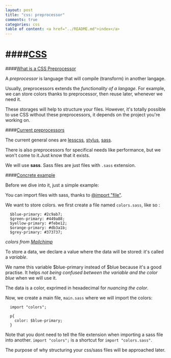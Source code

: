 ```yaml
---
layout: post
title: "css: preprocessor"
comments: true
categories: css
table of content: <a href="../README.md">index</a>
---
```


####[CSS](#css)
====

####[What is a CSS Preprocessor](#what-is-a-preprocessor)

A _preprocessor_ is language that will compile (transform) in
another langage.

Usually, preprocessors extends the _functionality of a langage_.
For example, we can store colors thanks to preprocessor, then 
reuse later, whenever we need it.

These storages will help to structure your files.
However, it's totally possible to use CSS without these preprocessors,
it depends on the project you're working on.

####[Current preprocessors](#current-preprocessors)

The current general ones are [lesscss](http://lesscss.org),
[stylus](http://learnboost.github.io/stylus), [sass](sass-lang.com).

There is also preprocessors for specifical needs like performance, but
we won't come to it.Just know that it exists.

We will use __sass__.
Sass files are just files with ``.sass`` extension.

####[Concrete example](#concrete-example)

Before we dive into it, just a simple example:

You can import files with sass,
thanks to [@import "file"](http://sass-lang.com/guide#topic-5).

We want to store colors.
we first create a file named ``colors.sass``,
like so :

```
  $blue-primary: #2c9ab7;
  $green-primary: #449a88;
  $yellow-primary: #febe12;
  $orange-primary: #db3a1b;
  $grey-primary: #373737;
```
_colors from [Mailchimp](http://mailchimp.com/about/brand-assets)_

To store a data, we declare a value where the data will be stored: it's
called a _variable_.

We name this variable $blue-primary instead of $blue because it's
a good practise. It helps _not being confused between the variable
and the color blue_ when we will use it.

The data is a color, exprimed in hexadecimal for _nuancing the color_.

Now, we create a main file, ``main.sass`` where
we will import the colors:

```
  import "colors";

  p{
    color: $blue-primary;
  }
```

Note that you dont need to tell the file extension when importing a sass file into
another. ``import "colors";`` is a shortcut for ``import "colors.sass"``.

The purpose of why structuring your css/sass files will be
approached later.

